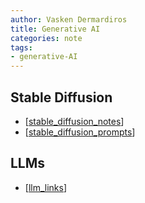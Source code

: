 ```yaml
---
author: Vasken Dermardiros
title: Generative AI
categories: note
tags:
- generative-AI
---
```


## Stable Diffusion

+ [[stable_diffusion_notes]]
+ [[stable_diffusion_prompts]]

## LLMs

+ [[llm_links]]

[//begin]: # "Autogenerated link references for markdown compatibility"
[stable_diffusion_notes]: stable_diffusion_notes.md "stable_diffusion_notes"
[stable_diffusion_prompts]: stable_diffusion_prompts.md "stable_diffusion_prompts"
[llm_links]: llm_links.md "LewlGPT"
[//end]: # "Autogenerated link references"